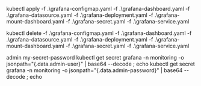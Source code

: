 kubectl apply -f .\grafana-configmap.yaml -f .\grafana-dashboard.yaml -f .\grafana-datasource.yaml -f .\grafana-deployment.yaml -f .\grafana-mount-dashboard.yaml -f .\grafana-secret.yaml -f .\grafana-service.yaml

kubectl delete -f .\grafana-configmap.yaml -f .\grafana-dashboard.yaml -f .\grafana-datasource.yaml -f .\grafana-deployment.yaml -f .\grafana-mount-dashboard.yaml -f .\grafana-secret.yaml -f .\grafana-service.yaml

admin
my-secret-password
kubectl get secret grafana -n monitoring -o jsonpath="{.data.admin-user}" | base64 --decode ; echo
kubectl get secret grafana -n monitoring -o jsonpath="{.data.admin-password}" | base64 --decode ; echo